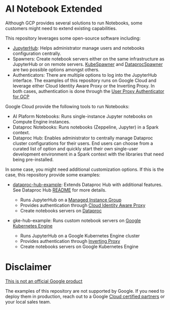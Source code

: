 # AI Notebook Extended

Although GCP provides several solutions to run Notebooks, some customers might need to extend existing capabilities.

This repository leverages some open-source software including:

  - [JupyterHub][jupyterhub]: Helps administrator manage users and notebooks configuration centrally.
  - Spawners: Create notebook servers either on the same infrastructure as JupyterHub or on remote servers. [KubeSpawner][kubespawner] and [DataprocSpawner][dataprocspawner] are two possible options amongst others.
  - Authenticators: There are multiple options to log into the JupyterHub interface. The examples of this repository runs on Google Cloud and leverage either Cloud Identity Aware Proxy or the Inverting Proxy. In both cases, authentication is done through the [User Proxy Authenticator for GCP][authenticator]

Google Cloud provide the following tools to run Notebooks:

  - AI Plaform Notebooks: Runs single-instance Jupyter notebooks on Compute Engine instances.
  - Dataproc Notebooks: Runs notebooks (Zeppeline, Jupyter) in a Spark context.
  - Dataproc Hub: Enables administrator to centrally manage Dataproc cluster configurations for their users. End users can choose from a curated list of option and quickly start their own single-user development environment in a Spark context with the libraries that need being pre-installed.


In some case, you might need additional customization options. If this is the case, this repository provide some examples:

  - [dataproc-hub-example](./dataproc-hub-example/): Extends Dataproc Hub with additional features. See Dataproc Hub [README](./dataproc-hub-example/README.md) for more details.

    - Runs JupyterHub on a [Managed Instance Group][mig]
    - Provides authentication through [Cloud Identity Aware Proxy][iap]
    - Create notebooks servers on [Dataproc][dataproc]

  - gke-hub-example: Runs custom notebook servers on [Google Kubernetes Engine][gke]

    - Runs JupyterHub on a Google Kubernetes Engine cluster
    - Provides authentication through [Inverting Proxy][inverting_proxy]
    - Create notebooks servers on Google Kubernetes Engine

# Disclaimer

[This is not an official Google product](https://opensource.google.com/docs/releasing/publishing/#disclaimer)

The examples of this repository are not supported by Google. If you need to deploy them in production, reach out to a Google [Cloud certified partners](partners) or your local sales team.

[jupyterhub]: https://jupyterhub.readthedocs.io/en/stable/
[kubespawner]: https://github.com/jupyterhub/kubespawner
[dataprocspawner]: https://github.com/GoogleCloudDataproc/jupyterhub-dataprocspawner
[authenticator]: https://github.com/GoogleCloudPlatform/jupyterhub-gcp-proxies-authenticator
[iap]: https://cloud.google.com/iap/docs/
[inverting_proxy]: https://github.com/google/inverting-proxy
[mig]: https://cloud.google.com/compute/docs/instance-groups
[dataproc]: https://cloud.google.com/dataproc/docs
[gke]: https://cloud.google.com/kubernetes-engine/docs
[partners]: https://cloud.google.com/partners
